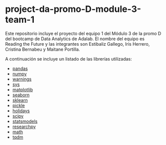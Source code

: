 # project-da-promo-D-module-3-team-1
Este repositorio incluye el proyecto del equipo 1 del Módulo 3 de la promo D del bootcamp de Data Analytics de Adalab. El nombre del equipo es Reading the Future y las integrantes son Estibaliz Gallego, Iris Herrero, Cristina Bernabeu y Maitane Portilla.








A continuación se incluye un listado de las librerías utilizadas:  
- [pandas](https://pandas.pydata.org/)  
- [numpy](https://numpy.org/)  
- [warnings](https://docs.python.org/3/library/warnings.html)    
- [sys](https://docs.python.org/3/library/sys.html)  
- [matplotlib](https://matplotlib.org/)  
- [seaborn](https://seaborn.pydata.org/)  
- [sklearn](https://scikit-learn.org/stable/)  
- [pickle](https://docs.python.org/3/library/pickle.html)
- [holidays](https://pandas.pydata.org/pandas-docs/version/0.17/timeseries.html#timeseries-holiday)
- [scipy](https://scipy.org/)  
- [statsmodels](https://www.statsmodels.org/stable/index.html)    
- [researchpy](https://pypi.org/project/researchpy/)    
- [math](https://docs.python.org/3/library/math.html) 
- [tqdm](https://pypi.org/project/tqdm/)  

